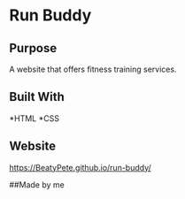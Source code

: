 # Run Buddy

## Purpose
A website that offers fitness training services.

## Built With
*HTML
*CSS

## Website
https://BeatyPete.github.io/run-buddy/

##Made by me
